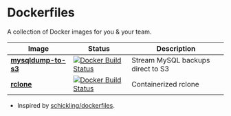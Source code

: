 # Dockerfiles

A collection of Docker images for you & your team.

| Image | Status | Description |
| ---- | ---- | ---- |
| **[mysqldump-to-s3](./mysqldump-to-s3)** | [![Docker Build Status](https://img.shields.io/docker/cloud/build/jdrydn/mysqldump-to-s3)](https://hub.docker.com/r/jdrydn/mysqldump-to-s3) | Stream MySQL backups direct to S3 |
| **[rclone](./rclone)** | [![Docker Build Status](https://img.shields.io/docker/cloud/build/jdrydn/rclone)](https://hub.docker.com/r/jdrydn/rclone) | Containerized rclone |

- Inspired by [schickling/dockerfiles](https://github.com/schickling/dockerfiles).
